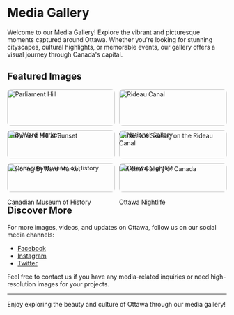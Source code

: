# Media Gallery

Welcome to our Media Gallery! Explore the vibrant and picturesque moments captured around Ottawa. Whether you're looking for stunning cityscapes, cultural highlights, or memorable events, our gallery offers a visual journey through Canada's capital.

## Featured Images

<div style="display: grid; grid-template-columns: repeat(auto-fill, minmax(200px, 1fr)); gap: 10px;">
    <div>
        <img src="https://example.com/image1.jpg" alt="Parliament Hill" style="width: 100%; height: auto; border-radius: 8px;">
        <p>Parliament Hill at Sunset</p>
    </div>
    <div>
        <img src="https://example.com/image2.jpg" alt="Rideau Canal" style="width: 100%; height: auto; border-radius: 8px;">
        <p>Winter Ice Skating on the Rideau Canal</p>
    </div>
    <div>
        <img src="https://example.com/image3.jpg" alt="ByWard Market" style="width: 100%; height: auto; border-radius: 8px;">
        <p>Exploring ByWard Market</p>
    </div>
    <div>
        <img src="https://example.com/image4.jpg" alt="National Gallery" style="width: 100%; height: auto; border-radius: 8px;">
        <p>National Gallery of Canada</p>
    </div>
    <div>
        <img src="https://example.com/image5.jpg" alt="Canadian Museum of History" style="width: 100%; height: auto; border-radius: 8px;">
        <p>Canadian Museum of History</p>
    </div>
    <div>
        <img src="https://example.com/image6.jpg" alt="Ottawa Nightlife" style="width: 100%; height: auto; border-radius: 8px;">
        <p>Ottawa Nightlife</p>
    </div>
</div>

## Discover More

For more images, videos, and updates on Ottawa, follow us on our social media channels:

- [Facebook](https://facebook.com/ottawa)
- [Instagram](https://instagram.com/ottawa)
- [Twitter](https://twitter.com/ottawa)

Feel free to contact us if you have any media-related inquiries or need high-resolution images for your projects.

---

Enjoy exploring the beauty and culture of Ottawa through our media gallery!

